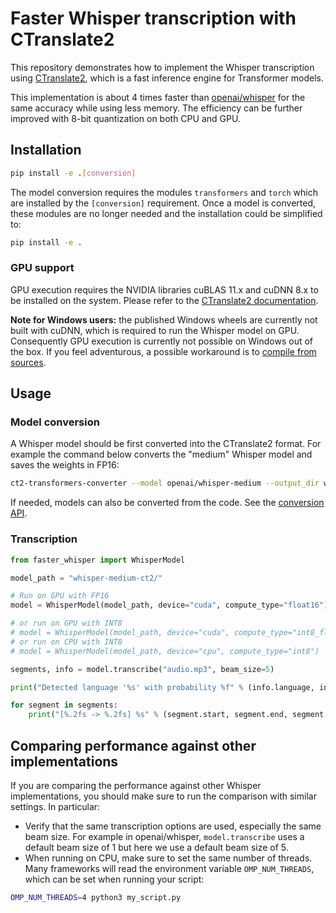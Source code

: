 # Faster Whisper transcription with CTranslate2

This repository demonstrates how to implement the Whisper transcription using [CTranslate2](https://github.com/OpenNMT/CTranslate2/), which is a fast inference engine for Transformer models.

This implementation is about 4 times faster than [openai/whisper](https://github.com/openai/whisper) for the same accuracy while using less memory. The efficiency can be further improved with 8-bit quantization on both CPU and GPU.

## Installation

```bash
pip install -e .[conversion]
```

The model conversion requires the modules `transformers` and `torch` which are installed by the `[conversion]` requirement. Once a model is converted, these modules are no longer needed and the installation could be simplified to:

```bash
pip install -e .
```

### GPU support

GPU execution requires the NVIDIA libraries cuBLAS 11.x and cuDNN 8.x to be installed on the system. Please refer to the [CTranslate2 documentation](https://opennmt.net/CTranslate2/installation.html).

**Note for Windows users:** the published Windows wheels are currently not built with cuDNN, which is required to run the Whisper model on GPU. Consequently GPU execution is currently not possible on Windows out of the box. If you feel adventurous, a possible workaround is to [compile from sources](https://opennmt.net/CTranslate2/installation.html#install-from-sources).

## Usage

### Model conversion

A Whisper model should be first converted into the CTranslate2 format. For example the command below converts the "medium" Whisper model and saves the weights in FP16:

```bash
ct2-transformers-converter --model openai/whisper-medium --output_dir whisper-medium-ct2 --quantization float16
```

If needed, models can also be converted from the code. See the [conversion API](https://opennmt.net/CTranslate2/python/ctranslate2.converters.TransformersConverter.html).

### Transcription

```python
from faster_whisper import WhisperModel

model_path = "whisper-medium-ct2/"

# Run on GPU with FP16
model = WhisperModel(model_path, device="cuda", compute_type="float16")

# or run on GPU with INT8
# model = WhisperModel(model_path, device="cuda", compute_type="int8_float16")
# or run on CPU with INT8
# model = WhisperModel(model_path, device="cpu", compute_type="int8")

segments, info = model.transcribe("audio.mp3", beam_size=5)

print("Detected language '%s' with probability %f" % (info.language, info.language_probability))

for segment in segments:
    print("[%.2fs -> %.2fs] %s" % (segment.start, segment.end, segment.text))
```

## Comparing performance against other implementations

If you are comparing the performance against other Whisper implementations, you should make sure to run the comparison with similar settings. In particular:

* Verify that the same transcription options are used, especially the same beam size. For example in openai/whisper, `model.transcribe` uses a default beam size of 1 but here we use a default beam size of 5.
* When running on CPU, make sure to set the same number of threads. Many frameworks will read the environment variable `OMP_NUM_THREADS`, which can be set when running your script:

```bash
OMP_NUM_THREADS=4 python3 my_script.py
```

